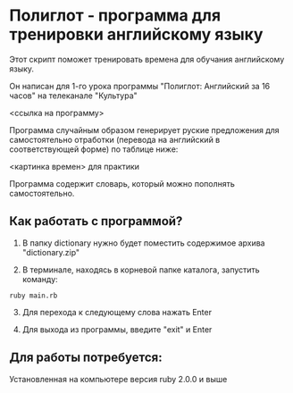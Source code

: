 # Полиглот - программа для тренировки английскому языку

Этот скрипт поможет тренировать времена для обучания английскому языку.

Он написан для 1-го урока программы "Полиглот: Английский за 16 часов" на телеканале "Культура"

<ссылка на программу>

Программа случайным образом генерирует руские предложения для самостоятельно отработки (перевода на английский в соответствующей форме) по таблице ниже:

<картинка времен> для практики

Программа содержит словарь, который можно пополнять самостоятельно.

## Как работать с программой?

1. В папку dictionary нужно будет поместить содержимое архива "dictionary.zip"

2. В терминале, находясь в корневой папке каталога, запустить команду:
```
ruby main.rb
```

3. Для перехода к следующему слова нажать Enter

4. Для выхода из программы, введите "exit" и Enter

## Для работы потребуется:

Установленная на компьютере версия ruby 2.0.0 и выше